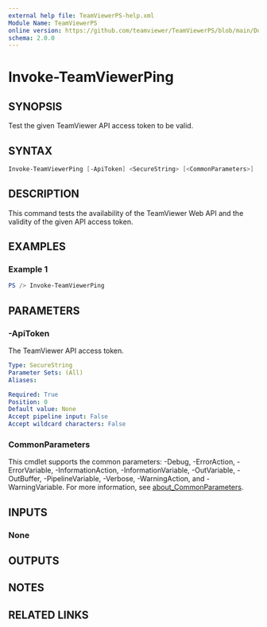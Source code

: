 ```yaml
---
external help file: TeamViewerPS-help.xml
Module Name: TeamViewerPS
online version: https://github.com/teamviewer/TeamViewerPS/blob/main/Docs/Cmdlets_help/Invoke-TeamViewerPing.md
schema: 2.0.0
---
```


# Invoke-TeamViewerPing

## SYNOPSIS

Test the given TeamViewer API access token to be valid.

## SYNTAX

```powershell
Invoke-TeamViewerPing [-ApiToken] <SecureString> [<CommonParameters>]
```

## DESCRIPTION

This command tests the availability of the TeamViewer Web API and the validity
of the given API access token.

## EXAMPLES

### Example 1

```powershell
PS /> Invoke-TeamViewerPing
```

## PARAMETERS

### -ApiToken

The TeamViewer API access token.

```yaml
Type: SecureString
Parameter Sets: (All)
Aliases:

Required: True
Position: 0
Default value: None
Accept pipeline input: False
Accept wildcard characters: False
```

### CommonParameters

This cmdlet supports the common parameters: -Debug, -ErrorAction, -ErrorVariable, -InformationAction, -InformationVariable, -OutVariable, -OutBuffer, -PipelineVariable, -Verbose, -WarningAction, and -WarningVariable. For more information, see [about_CommonParameters](http://go.microsoft.com/fwlink/?LinkID=113216).

## INPUTS

### None

## OUTPUTS

## NOTES

## RELATED LINKS
